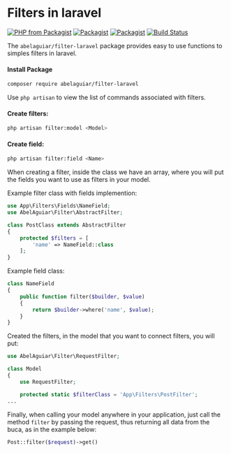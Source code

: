 # Filters in laravel


[![PHP from Packagist](https://img.shields.io/packagist/php-v/abelaguiar/filter-laravel.svg)](https://packagist.org/packages/abelaguiar/filter-laravel) [![Packagist](https://img.shields.io/packagist/l/abelaguiar/filter-laravel.svg)](https://packagist.org/packages/abelaguiar/filter-laravel) [![Packagist](https://img.shields.io/packagist/vpre/abelaguiar/filter-laravel.svg)](https://packagist.org/packages/abelaguiar/filter-laravel) [![Build Status](https://travis-ci.org/abelaguiar/filter-laravel.svg?branch=master)](https://travis-ci.org/abelaguiar/filter-laravel)

The `abelaguiar/filter-laravel` package provides easy to use functions to simples filters in laravel.

#### Install Package
```bash
composer require abelaguiar/filter-laravel
```

Use `php artisan` to view the list of commands associated with filters.

#### Create filters:

```bash
php artisan filter:model <Model>
```

#### Create field:

```bash
php artisan filter:field <Name>
```

When creating a filter, inside the class we have an array, where you will put the fields you want to use as filters in your model.

Example filter class with fields implemention:

```php
use App\Filters\Fields\NameField;
use AbelAguiar\Filter\AbstractFilter;

class PostClass extends AbstractFilter
{
    protected $filters = [
        'name' => NameField::class
    ];
}
```

Example field class:

```php
class NameField
{
    public function filter($builder, $value)
    {
        return $builder->where('name', $value);
    }
}
```

Created the filters, in the model that you want to connect filters, you will put:

```php
use AbelAguiar\Filter\RequestFilter;

class Model
{
    use RequestFilter;

    protected static $filterClass = 'App\Filters\PostFilter';
...
```

Finally, when calling your model anywhere in your application, just call the method `filter` by passing the request, thus returning all data from the buca, as in the example below:

```php
Post::filter($request)->get()
```